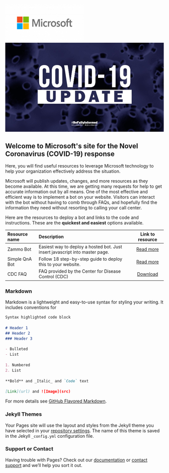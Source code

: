 <a href="ww.microsoft.com"><img src="/docs/images/Microsoft-logo_rgb_c-gray-1024x459.png" width="250" height="120"/></a>
![Image](/docs/images/Covid-Update.jpg?raw)
## Welcome to Microsoft's site for the Novel Coronavirus (COVID-19) response

Here, you will find useful resources to leverage Microsoft technology to help your organization effectively address the situation.  

Microsoft will publish updates, changes, and more resources as they become available. At this time, we are getting many requests for help to get accurate information out by all means. One of the  most effective and efficient way is to implement a bot on your website. Visitors can interact with the bot without having to comb through FAQs, and hopefully find the information they need without resorting to calling your call center.

Here are the resources to deploy a bot and links to the code and instructions. These are the **quickest and easiest** options available.

| Resource name | Description                                                                  | Link to resource | 
| :-------------| :--------------------------------------------------------------------------- | :--------------: |
| Zammo Bot     | Easiest way to deploy a hosted bot. Just insert javascript into master page. | [Read more](https://github.com/Microsoft-Gov/ZammoBot) |
| Simple QnA Bot| Follow 18 step-by-step guide to deploy this to your website.                 | [Read more](https://github.com/Microsoft-Gov/QnABot) |
| CDC FAQ       | FAQ provided by the Center for Disease Control (CDC)                         | [Download](/docs/CDC.txt) |


### Markdown

Markdown is a lightweight and easy-to-use syntax for styling your writing. It includes conventions for

```markdown
Syntax highlighted code block

# Header 1
## Header 2
### Header 3

- Bulleted
- List

1. Numbered
2. List

**Bold** and _Italic_ and `Code` text

[Link](url) and ![Image](src)
```

For more details see [GitHub Flavored Markdown](https://guides.github.com/features/mastering-markdown/).

### Jekyll Themes

Your Pages site will use the layout and styles from the Jekyll theme you have selected in your [repository settings](https://github.com/Microsoft-Gov/Microsoft-Gov/settings). The name of this theme is saved in the Jekyll `_config.yml` configuration file.

### Support or Contact

Having trouble with Pages? Check out our [documentation](https://help.github.com/categories/github-pages-basics/) or [contact support](https://github.com/contact) and we’ll help you sort it out.
